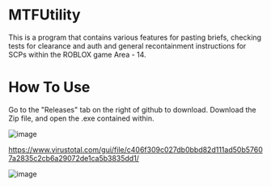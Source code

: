 # MTFUtility

This is a program that contains various features for pasting briefs, checking tests for clearance and auth and general recontainment instructions for SCPs within the ROBLOX game Area - 14.

# How To Use

Go to the "Releases" tab on the right of github to download. Download the Zip file, and open the .exe contained within. 

![image](https://github.com/Aspect102/MTFUtility/assets/53630875/aca2416e-d7bd-4a19-a809-8a55f435024b)


https://www.virustotal.com/gui/file/c406f309c027db0bbd82d111ad50b57607a2835c2cb6a29072de1ca5b3835dd1/

![image](https://github.com/Aspect102/MTFUtility/assets/53630875/c4a9007f-8f51-4b42-bf9c-a3922293499d)
